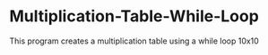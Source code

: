 # Multiplication-Table-While-Loop
This program creates a multiplication table using a while loop 10x10

